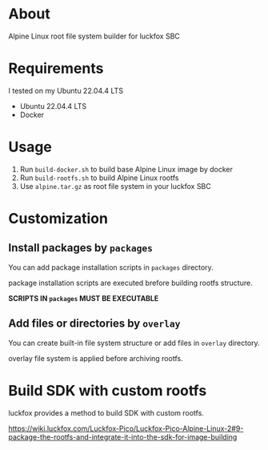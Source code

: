 # About
Alpine Linux root file system builder for luckfox SBC

# Requirements
I tested on my Ubuntu 22.04.4 LTS
* Ubuntu 22.04.4 LTS
* Docker

# Usage
1. Run `build-docker.sh` to build base Alpine Linux image by docker
2. Run `build-rootfs.sh` to build Alpine Linux rootfs
3. Use `alpine.tar.gz` as root file system in your luckfox SBC

# Customization
## Install packages by `packages`
You can add package installation scripts in `packages` directory.

package installation scripts are executed brefore building rootfs structure.

__SCRIPTS IN `packages` MUST BE EXECUTABLE__

## Add files or directories by `overlay`
You can create built-in file system structure or add files in `overlay` directory.

overlay file system is applied before archiving rootfs.

# Build SDK with custom rootfs
luckfox provides a method to build SDK with custom rootfs.

https://wiki.luckfox.com/Luckfox-Pico/Luckfox-Pico-Alpine-Linux-2#9-package-the-rootfs-and-integrate-it-into-the-sdk-for-image-building